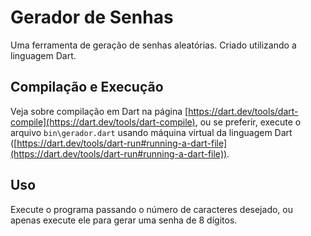 # Gerador de Senhas

Uma ferramenta de geração de senhas aleatórias. Criado utilizando a linguagem Dart.

## Compilação e Execução

Veja sobre compilação em Dart na página [https://dart.dev/tools/dart-compile](https://dart.dev/tools/dart-compile), ou se preferir, execute o arquivo `bin\gerador.dart` usando máquina virtual da linguagem Dart ([https://dart.dev/tools/dart-run#running-a-dart-file](https://dart.dev/tools/dart-run#running-a-dart-file)).

## Uso

Execute o programa passando o número de caracteres desejado, ou apenas execute ele para gerar uma senha de 8 dígitos.